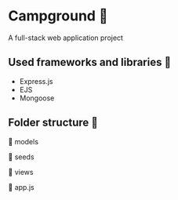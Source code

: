 # Campground :ocean:
A full-stack web application project

## Used frameworks and libraries :stars:
- Express.js
- EJS
- Mongoose

## Folder structure :file_folder:

:file_folder: models

:file_folder: seeds

:file_folder: views

:blue_book: app.js

